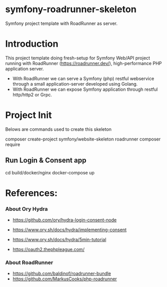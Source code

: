 # symfony-roadrunner-skeleton
Symfony project template with RoadRunner as server.

# Introduction
This project template doing fresh-setup for Symfony Web/API project running with RoadRunner (https://roadrunner.dev/), high-performance PHP application server.
- With RoadRunner we can serve a Symfony (php) restful webservice through a small application-server developed using Golang.
- With RoadRunner we can expose Symfony application through restful http/http2 or Grpc.

# Project Init
Belows are commands used to create this skeleton

composer create-project symfony/website-skeleton roadrunner
composer require


## Run Login & Consent app
cd build/docker/nginx
docker-compose up


# References:
### About Ory Hydra
- https://github.com/ory/hydra-login-consent-node
- https://www.ory.sh/docs/hydra/implementing-consent
- https://www.ory.sh/docs/hydra/5min-tutorial

- https://oauth2.thephpleague.com/

### About RoadRunner
- https://github.com/baldinof/roadrunner-bundle
- https://github.com/MarkusCooks/php-roadrunner